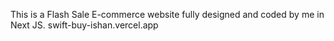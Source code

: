 This is a Flash Sale E-commerce website fully designed and coded by me in Next JS.
swift-buy-ishan.vercel.app
